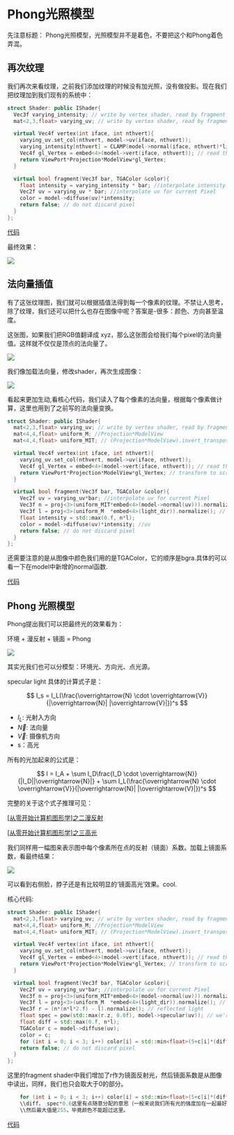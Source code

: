 # Phong光照模型

先注意标题： Phong光照模型，光照模型并不是着色，不要把这个和Phong着色弄混。



## 再次纹理

我们再次来看纹理，之前我们添加纹理的时候没有加光照，没有做投影。现在我们把纹理加到我们现有的系统中：

```C++
struct Shader: public IShader{
  Vec3f varying_intensity; // write by vertex shader, read by fragment shader
  mat<2,3,float> varying_uv; // write by vertex shader, read by fragment shader

  virtual Vec4f vertex(int iface, int nthvert){
    varying_uv.set_col(nthvert, model->uv(iface, nthvert));
    varying_intensity[nthvert] = CLAMP(model->normal(iface, nthvert)*light_dir); // diffuse light intensity
    Vec4f gl_Vertex = embed<4>(model->vert(iface, nthvert)); // read the vertex from obj file
    return ViewPort*Projection*ModelView*gl_Vertex;
  }

  virtual bool fragment(Vec3f bar, TGAColor &color){
    float intensity = varying_intensity * bar; //interpolate intensity for current Pixel
    Vec2f uv = varying_uv * bar; //interpolate uv for current Pixel
    color = model->diffuse(uv)*intensity;
    return false; // do not discard pixel
  }
};
```

[代码](https://github.com/KrisYu/tinyrender/tree/master/code/12_texture_again)


最终效果：

![](images/texture02.png)

## 法向量插值

有了这张纹理图，我们就可以根据插值法得到每一个像素的纹理。不禁让人思考，除了纹理，我们还可以把什么也存在图像中呢？答案是-很多：颜色、方向甚至温度。

这张图，如果我们把RGB值翻译成 xyz，那么这张图会给我们每个pixel的法向量值。这样就不仅仅是顶点的法向量了。

![](images/african_head_nm.png)

 
我们像加载法向量，修改shader，再次生成图像：

![](images/normal_texture.png)

看起来更加生动,看核心代码，我们读入了每个像素的法向量，根据每个像素做计算，这里也用到了之前写的法向量变换。


```C++
struct Shader: public IShader{
  mat<2,3,float> varying_uv; // write by vertex shader, read by fragment shader
  mat<4,4,float> uniform_M; //Projection*ModelView
  mat<4,4,float> uniform_MIT; // (Projection*ModelView).invert_transpose()

  virtual Vec4f vertex(int iface, int nthvert){
    varying_uv.set_col(nthvert, model->uv(iface, nthvert));
    Vec4f gl_Vertex = embed<4>(model->vert(iface, nthvert)); // read the vertex from obj file
    return ViewPort*Projection*ModelView*gl_Vertex; // transform to screen coords
  }

  virtual bool fragment(Vec3f bar, TGAColor &color){
    Vec2f uv = varying_uv*bar; //interpolate uv for current Pixel
    Vec3f n = proj<3>(uniform_MIT*embed<4>(model->normal(uv))).normalize(); // transform normal vector
    Vec3f l = proj<3>(uniform_M  *embed<4>(light_dir)).normalize(); // transfrom light direction
    float intensity = std::max(0.f, n*l);
    color = model->diffuse(uv)*intensity; //uv
    return false; // do not discard pixel
  }
};
```

还需要注意的是从图像中颜色我们用的是TGAColor，它的顺序是bgra.具体的可以看一下在model中新增的normal函数.

[代码](https://github.com/KrisYu/tinyrender/tree/master/code/13_normal)


## Phong 光照模型 

Phong提出我们可以把最终光的效果看为：

环境 + 漫反射 + 镜面 = Phong

![](images/phong_light_model.png)

其实光我们也可以分模型：环境光、方向光、点光源。

specular light 具体的计算式子是：

$$
I_s = I_L(\frac{\overrightarrow{N} \cdot \overrightarrow{V}}{|\overrightarrow{N}| |\overrightarrow{V}|})^s
$$

- $I_L$: 光射入方向
- $\overrightarrow{N}$: 法向量
- $\overrightarrow{V}$: 摄像机方向
- s：高光

所有的光加起来的公式是：

$$
I = I_A + \sum I_D\frac{I_D \cdot \overrightarrow{N}}{|I_D||\overrightarrow{N}|} + \sum I_L(\frac{\overrightarrow{N} \cdot \overrightarrow{V}}{|\overrightarrow{N}| |\overrightarrow{V}|})^s
$$

完整的关于这个式子推理可见：

[[从零开始计算机图形学]之二漫反射](https://zhuanlan.zhihu.com/p/63343562)

[[从零开始计算机图形学]之三高光](https://zhuanlan.zhihu.com/p/63350881)

我们同样用一幅图来表示图中每个像素所在点的反射（镜面）系数。加载上镜面系数，看最终结果：

![](images/phong_light.png)

可以看到右侧脸，脖子还是有比较明显的‘镜面高光’效果。cool.

核心代码:

```C++
struct Shader: public IShader{
  mat<2,3,float> varying_uv; // write by vertex shader, read by fragment shader
  mat<4,4,float> uniform_M; //Projection*ModelView
  mat<4,4,float> uniform_MIT; // (Projection*ModelView).invert_transpose()

  virtual Vec4f vertex(int iface, int nthvert){
    varying_uv.set_col(nthvert, model->uv(iface, nthvert));
    Vec4f gl_Vertex = embed<4>(model->vert(iface, nthvert)); // read the vertex from obj file
    return ViewPort*Projection*ModelView*gl_Vertex; // transform to screen coords
  }

  virtual bool fragment(Vec3f bar, TGAColor &color){
    Vec2f uv = varying_uv*bar; //interpolate uv for current Pixel
    Vec3f n = proj<3>(uniform_MIT*embed<4>(model->normal(uv))).normalize(); // transform normal vector
    Vec3f l = proj<3>(uniform_M  *embed<4>(light_dir)).normalize(); // transfrom light direction
    Vec3f r = (n*(n*l*2.f) - l).normalize(); // reflected light
    float spec = pow(std::max(r.z, 0.0f), model->specular(uv)); // we're looking from z-axis, 
    float diff = std::max(0.f, n*l);
    TGAColor c = model->diffuse(uv);
    color = c;
    for (int i = 0; i < 3; i++) color[i] = std::min<float>(5+c[i]*(diff+.6*spec),255);
    return false; // do not discard pixel
  }
};
```

这里的fragment shader中我们增加了r作为镜面反射光，然后镜面系数是从图像中读出，同样，我们也只会取大于0的部分。

```C++
    for (int i = 0; i < 3; i++) color[i] = std::min<float>(5+c[i]*(diff+.6*spec),255); \\5 是环境光，
    \\diff， spec*0.6这里有点随意分配的意思（一般来说我们所有光的强度加在一起最好不要超过1)，
    \\然后最大值是255，毕竟颜色不能超过这里。
```



[代码](https://github.com/KrisYu/tinyrender/tree/master/code/14_phong_light)
